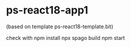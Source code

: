 # ps-react18-app1

(based on template ps-react18-template.bit)

check with
npm install
npx spago build
npm start
